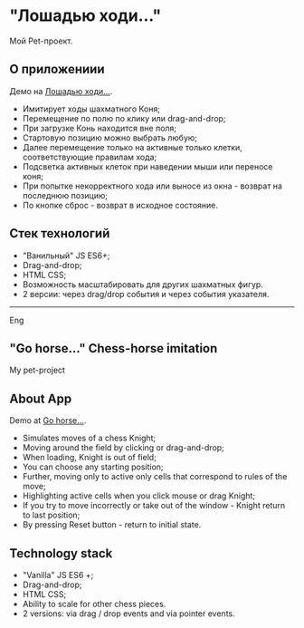 # "Лошадью ходи..."

Мой Pet-проект.

## О приложениии

Демо на [Лошадью ходи...](https://kostyanb.github.io/chessHorse/).

* Имитирует ходы шахматного Коня;
* Перемещение по полю по клику или drag-and-drop;
* При загрузке Конь находится вне поля;
* Стартовую позицию можно выбрать любую;
* Далее перемещение только на активные только клетки, соответствующие правилам хода;
* Подсветка активных клеток при наведении мыши или переносе коня;
* При попытке некорректного хода или выносе из окна - возврат на последнюю позицию;
* По кнопке сброс - возврат в исходное состояние.

## Стек технологий

* "Ванильный" JS ES6+;
* Drag-and-drop;
* HTML CSS;
* Возможность масштабировать для других шахматных фигур.
* 2 версии: через drag/drop события и через события указателя.

***
Eng
## "Go horse..." Chess-horse imitation

My pet-project

## About App

Demo at [Go horse...](https://kostyanb.github.io/chessHorse/).

* Simulates moves of a chess Knight;
* Moving around the field by clicking or drag-and-drop;
* When loading, Knight is out of field;
* You can choose any starting position;
* Further, moving only to active only cells that correspond to rules of the move;
* Highlighting active cells when you click mouse or drag Knight;
* If you try to move incorrectly or take out of the window - Knight return to last position;
* By pressing Reset button - return to initial state.

## Technology stack

* "Vanilla" JS ES6 +;
* Drag-and-drop;
* HTML CSS;
* Ability to scale for other chess pieces.
* 2 versions: via drag / drop events and via pointer events.
